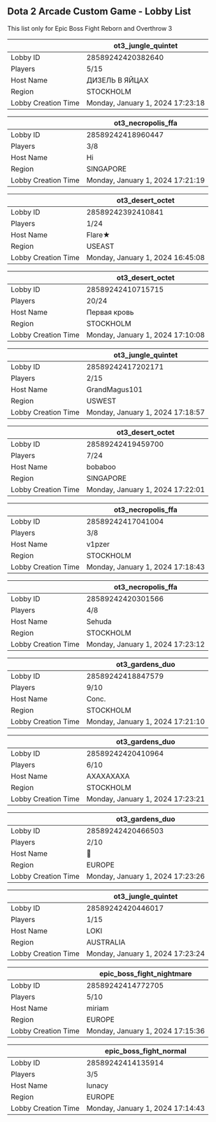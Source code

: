 ## Dota 2 Arcade Custom Game - Lobby List

This list only for Epic Boss Fight Reborn and Overthrow 3

|  | ot3_jungle_quintet |
| ------ | ------ |
| Lobby ID | 28589242420382640 |
| Players | 5/15 |
| Host Name | ДИЗЕЛЬ В ЯЙЦАХ |
| Region | STOCKHOLM |
| Lobby Creation Time | Monday, January 1, 2024 17:23:18 |


|  | ot3_necropolis_ffa |
| ------ | ------ |
| Lobby ID | 28589242418960447 |
| Players | 3/8 |
| Host Name | Hi |
| Region | SINGAPORE |
| Lobby Creation Time | Monday, January 1, 2024 17:21:19 |


|  | ot3_desert_octet |
| ------ | ------ |
| Lobby ID | 28589242392410841 |
| Players | 1/24 |
| Host Name | Flare★ |
| Region | USEAST |
| Lobby Creation Time | Monday, January 1, 2024 16:45:08 |


|  | ot3_desert_octet |
| ------ | ------ |
| Lobby ID | 28589242410715715 |
| Players | 20/24 |
| Host Name | Первая кровь |
| Region | STOCKHOLM |
| Lobby Creation Time | Monday, January 1, 2024 17:10:08 |


|  | ot3_jungle_quintet |
| ------ | ------ |
| Lobby ID | 28589242417202171 |
| Players | 2/15 |
| Host Name | GrandMagus101 |
| Region | USWEST |
| Lobby Creation Time | Monday, January 1, 2024 17:18:57 |


|  | ot3_desert_octet |
| ------ | ------ |
| Lobby ID | 28589242419459700 |
| Players | 7/24 |
| Host Name | bobaboo |
| Region | SINGAPORE |
| Lobby Creation Time | Monday, January 1, 2024 17:22:01 |


|  | ot3_necropolis_ffa |
| ------ | ------ |
| Lobby ID | 28589242417041004 |
| Players | 3/8 |
| Host Name | v1pzer |
| Region | STOCKHOLM |
| Lobby Creation Time | Monday, January 1, 2024 17:18:43 |


|  | ot3_necropolis_ffa |
| ------ | ------ |
| Lobby ID | 28589242420301566 |
| Players | 4/8 |
| Host Name | Sehuda |
| Region | STOCKHOLM |
| Lobby Creation Time | Monday, January 1, 2024 17:23:12 |


|  | ot3_gardens_duo |
| ------ | ------ |
| Lobby ID | 28589242418847579 |
| Players | 9/10 |
| Host Name | Conc. |
| Region | STOCKHOLM |
| Lobby Creation Time | Monday, January 1, 2024 17:21:10 |


|  | ot3_gardens_duo |
| ------ | ------ |
| Lobby ID | 28589242420410964 |
| Players | 6/10 |
| Host Name | АХАХАХАХА |
| Region | STOCKHOLM |
| Lobby Creation Time | Monday, January 1, 2024 17:23:21 |


|  | ot3_gardens_duo |
| ------ | ------ |
| Lobby ID | 28589242420466503 |
| Players | 2/10 |
| Host Name | 🍌 |
| Region | EUROPE |
| Lobby Creation Time | Monday, January 1, 2024 17:23:26 |


|  | ot3_jungle_quintet |
| ------ | ------ |
| Lobby ID | 28589242420446017 |
| Players | 1/15 |
| Host Name | LOKI |
| Region | AUSTRALIA |
| Lobby Creation Time | Monday, January 1, 2024 17:23:24 |


|  | epic_boss_fight_nightmare |
| ------ | ------ |
| Lobby ID | 28589242414772705 |
| Players | 5/10 |
| Host Name | miriam |
| Region | EUROPE |
| Lobby Creation Time | Monday, January 1, 2024 17:15:36 |


|  | epic_boss_fight_normal |
| ------ | ------ |
| Lobby ID | 28589242414135914 |
| Players | 3/5 |
| Host Name | lunacy |
| Region | EUROPE |
| Lobby Creation Time | Monday, January 1, 2024 17:14:43 |


